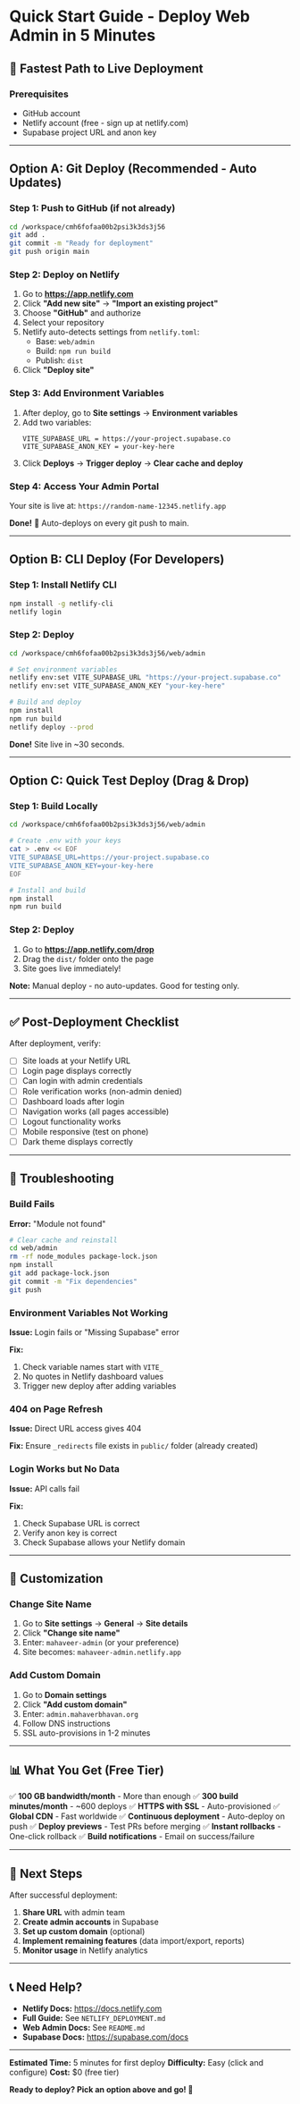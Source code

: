 # Quick Start Guide - Deploy Web Admin in 5 Minutes

## 🚀 Fastest Path to Live Deployment

### Prerequisites
- GitHub account
- Netlify account (free - sign up at netlify.com)
- Supabase project URL and anon key

---

## Option A: Git Deploy (Recommended - Auto Updates)

### Step 1: Push to GitHub (if not already)

```bash
cd /workspace/cmh6fofaa00b2psi3k3ds3j56
git add .
git commit -m "Ready for deployment"
git push origin main
```

### Step 2: Deploy on Netlify

1. Go to **https://app.netlify.com**
2. Click **"Add new site"** → **"Import an existing project"**
3. Choose **"GitHub"** and authorize
4. Select your repository
5. Netlify auto-detects settings from `netlify.toml`:
   - Base: `web/admin`
   - Build: `npm run build`
   - Publish: `dist`
6. Click **"Deploy site"**

### Step 3: Add Environment Variables

1. After deploy, go to **Site settings** → **Environment variables**
2. Add two variables:
   ```
   VITE_SUPABASE_URL = https://your-project.supabase.co
   VITE_SUPABASE_ANON_KEY = your-key-here
   ```
3. Click **Deploys** → **Trigger deploy** → **Clear cache and deploy**

### Step 4: Access Your Admin Portal

Your site is live at: `https://random-name-12345.netlify.app`

**Done!** 🎉 Auto-deploys on every git push to main.

---

## Option B: CLI Deploy (For Developers)

### Step 1: Install Netlify CLI

```bash
npm install -g netlify-cli
netlify login
```

### Step 2: Deploy

```bash
cd /workspace/cmh6fofaa00b2psi3k3ds3j56/web/admin

# Set environment variables
netlify env:set VITE_SUPABASE_URL "https://your-project.supabase.co"
netlify env:set VITE_SUPABASE_ANON_KEY "your-key-here"

# Build and deploy
npm install
npm run build
netlify deploy --prod
```

**Done!** Site live in ~30 seconds.

---

## Option C: Quick Test Deploy (Drag & Drop)

### Step 1: Build Locally

```bash
cd /workspace/cmh6fofaa00b2psi3k3ds3j56/web/admin

# Create .env with your keys
cat > .env << EOF
VITE_SUPABASE_URL=https://your-project.supabase.co
VITE_SUPABASE_ANON_KEY=your-key-here
EOF

# Install and build
npm install
npm run build
```

### Step 2: Deploy

1. Go to **https://app.netlify.com/drop**
2. Drag the `dist/` folder onto the page
3. Site goes live immediately!

**Note:** Manual deploy - no auto-updates. Good for testing only.

---

## ✅ Post-Deployment Checklist

After deployment, verify:

- [ ] Site loads at your Netlify URL
- [ ] Login page displays correctly
- [ ] Can login with admin credentials
- [ ] Role verification works (non-admin denied)
- [ ] Dashboard loads after login
- [ ] Navigation works (all pages accessible)
- [ ] Logout functionality works
- [ ] Mobile responsive (test on phone)
- [ ] Dark theme displays correctly

---

## 🔧 Troubleshooting

### Build Fails

**Error:** "Module not found"
```bash
# Clear cache and reinstall
cd web/admin
rm -rf node_modules package-lock.json
npm install
git add package-lock.json
git commit -m "Fix dependencies"
git push
```

### Environment Variables Not Working

**Issue:** Login fails or "Missing Supabase" error

**Fix:**
1. Check variable names start with `VITE_`
2. No quotes in Netlify dashboard values
3. Trigger new deploy after adding variables

### 404 on Page Refresh

**Issue:** Direct URL access gives 404

**Fix:** Ensure `_redirects` file exists in `public/` folder (already created)

### Login Works but No Data

**Issue:** API calls fail

**Fix:**
1. Check Supabase URL is correct
2. Verify anon key is correct
3. Check Supabase allows your Netlify domain

---

## 🎨 Customization

### Change Site Name

1. Go to **Site settings** → **General** → **Site details**
2. Click **"Change site name"**
3. Enter: `mahaveer-admin` (or your preference)
4. Site becomes: `mahaveer-admin.netlify.app`

### Add Custom Domain

1. Go to **Domain settings**
2. Click **"Add custom domain"**
3. Enter: `admin.mahaverbhavan.org`
4. Follow DNS instructions
5. SSL auto-provisions in 1-2 minutes

---

## 📊 What You Get (Free Tier)

✅ **100 GB bandwidth/month** - More than enough
✅ **300 build minutes/month** - ~600 deploys
✅ **HTTPS with SSL** - Auto-provisioned
✅ **Global CDN** - Fast worldwide
✅ **Continuous deployment** - Auto-deploy on push
✅ **Deploy previews** - Test PRs before merging
✅ **Instant rollbacks** - One-click rollback
✅ **Build notifications** - Email on success/failure

---

## 🚀 Next Steps

After successful deployment:

1. **Share URL** with admin team
2. **Create admin accounts** in Supabase
3. **Set up custom domain** (optional)
4. **Implement remaining features** (data import/export, reports)
5. **Monitor usage** in Netlify analytics

---

## 📞 Need Help?

- **Netlify Docs:** https://docs.netlify.com
- **Full Guide:** See `NETLIFY_DEPLOYMENT.md`
- **Web Admin Docs:** See `README.md`
- **Supabase Docs:** https://supabase.com/docs

---

**Estimated Time:** 5 minutes for first deploy
**Difficulty:** Easy (click and configure)
**Cost:** $0 (free tier)

**Ready to deploy? Pick an option above and go! 🚀**
